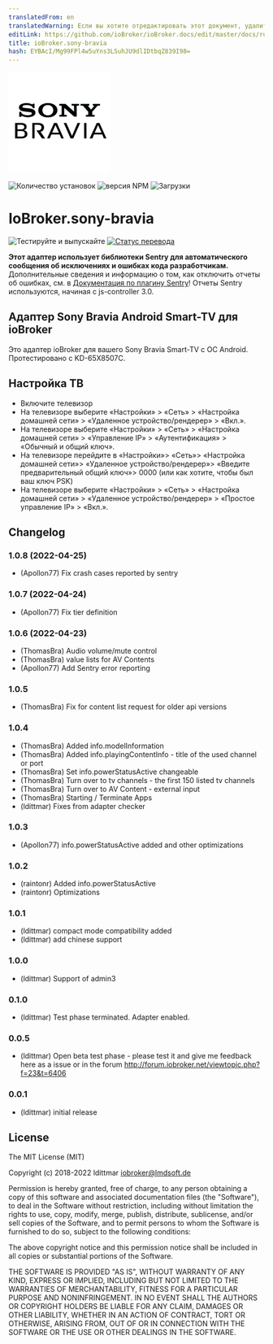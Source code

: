 ```yaml
---
translatedFrom: en
translatedWarning: Если вы хотите отредактировать этот документ, удалите поле «translationFrom», в противном случае этот документ будет снова автоматически переведен
editLink: https://github.com/ioBroker/ioBroker.docs/edit/master/docs/ru/adapterref/iobroker.sony-bravia/README.md
title: ioBroker.sony-bravia
hash: EYBAcI/Mg99FPl4w5uYns3LSuhJU9dlIDtbqZ839I98=
---
```

![Логотип](../../../en/adapterref/iobroker.sony-bravia/admin/sony-bravia.png)

![Количество установок](http://iobroker.live/badges/sony-bravia-stable.svg)
![версия NPM](http://img.shields.io/npm/v/iobroker.sony-bravia.svg)
![Загрузки](https://img.shields.io/npm/dm/iobroker.sony-bravia.svg)

# IoBroker.sony-bravia
![Тестируйте и выпускайте](https://github.com/iobroker-community-adapters/iobroker.sony-bravia/workflows/Test%20and%20Release/badge.svg) [![Статус перевода](https://weblate.iobroker.net/widgets/adapters/-/sony-bravia/svg-badge.svg)](https://weblate.iobroker.net/engage/adapters/?utm_source=widget)

**Этот адаптер использует библиотеки Sentry для автоматического сообщения об исключениях и ошибках кода разработчикам.** Дополнительные сведения и информацию о том, как отключить отчеты об ошибках, см. в [Документация по плагину Sentry](https://github.com/ioBroker/plugin-sentry#plugin-sentry)! Отчеты Sentry используются, начиная с js-controller 3.0.

## Адаптер Sony Bravia Android Smart-TV для ioBroker
Это адаптер ioBroker для вашего Sony Bravia Smart-TV с ОС Android. Протестировано с KD-65X8507C.

## Настройка ТВ
* Включите телевизор
* На телевизоре выберите «Настройки» > «Сеть» > «Настройка домашней сети» > «Удаленное устройство/рендерер» > «Вкл.».
* На телевизоре выберите «Настройки» > «Сеть» > «Настройка домашней сети» > «Управление IP» > «Аутентификация» > «Обычный и общий ключ».
* На телевизоре перейдите в «Настройки»> «Сеть»> «Настройка домашней сети»> «Удаленное устройство/рендерер»> «Введите предварительный общий ключ»> 0000 (или как хотите, чтобы был ваш ключ PSK)
* На телевизоре выберите «Настройки» > «Сеть» > «Настройка домашней сети» > «Удаленное устройство/рендерер» > «Простое управление IP» > «Вкл.».

## Changelog
### 1.0.8 (2022-04-25)
* (Apollon77) Fix crash cases reported by sentry

### 1.0.7 (2022-04-24)
* (Apollon77) Fix tier definition

### 1.0.6 (2022-04-23)
* (ThomasBra) Audio volume/mute control
* (ThomasBra) value lists for AV Contents
* (Apollon77) Add Sentry error reporting

### 1.0.5
* (ThomasBra) Fix for content list request for older api versions

### 1.0.4
* (ThomasBra) Added info.modelInformation
* (ThomasBra) Added info.playingContentInfo - title of the used channel or port
* (ThomasBra) Set info.powerStatusActive changeable
* (ThomasBra) Turn over to tv channels - the first 150 listed tv channels
* (ThomasBra) Turn over to AV Content - external input
* (ThomasBra) Starting / Terminate Apps
* (ldittmar) Fixes from adapter checker

### 1.0.3
* (Apollon77) info.powerStatusActive added and other optimizations

### 1.0.2
* (raintonr) Added info.powerStatusActive
* (raintonr) Optimizations

### 1.0.1
* (ldittmar) compact mode compatibility added
* (ldittmar) add chinese support

### 1.0.0
* (ldittmar) Support of admin3

### 0.1.0
* (ldittmar) Test phase terminated. Adapter enabled.

### 0.0.5
* (ldittmar) Open beta test phase - please test it and give me feedback here as a issue or in the forum http://forum.iobroker.net/viewtopic.php?f=23&t=6406

### 0.0.1
* (ldittmar) initial release

## License
The MIT License (MIT)

Copyright (c) 2018-2022 ldittmar <iobroker@lmdsoft.de>

Permission is hereby granted, free of charge, to any person obtaining a copy
of this software and associated documentation files (the "Software"), to deal
in the Software without restriction, including without limitation the rights
to use, copy, modify, merge, publish, distribute, sublicense, and/or sell
copies of the Software, and to permit persons to whom the Software is
furnished to do so, subject to the following conditions:

The above copyright notice and this permission notice shall be included in
all copies or substantial portions of the Software.

THE SOFTWARE IS PROVIDED "AS IS", WITHOUT WARRANTY OF ANY KIND, EXPRESS OR
IMPLIED, INCLUDING BUT NOT LIMITED TO THE WARRANTIES OF MERCHANTABILITY,
FITNESS FOR A PARTICULAR PURPOSE AND NONINFRINGEMENT. IN NO EVENT SHALL THE
AUTHORS OR COPYRIGHT HOLDERS BE LIABLE FOR ANY CLAIM, DAMAGES OR OTHER
LIABILITY, WHETHER IN AN ACTION OF CONTRACT, TORT OR OTHERWISE, ARISING FROM,
OUT OF OR IN CONNECTION WITH THE SOFTWARE OR THE USE OR OTHER DEALINGS IN
THE SOFTWARE.